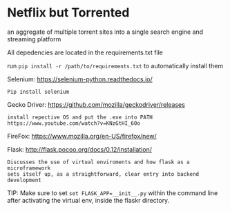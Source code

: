 # Netflix but Torrented
an aggregate of multiple torrent sites into a single search engine and streaming platform

All depedencies are located in the requirements.txt file
	
run `pip install -r /path/to/requirements.txt` to automatically install them

Selenium: https://selenium-python.readthedocs.io/
  
	Pip install selenium

Gecko Driver: <https://github.com/mozilla/geckodriver/releases>
  
	install repective OS and put the .exe into PATH 
	https://www.youtube.com/watch?v=KNzGtHI_60o
	
FireFox: https://www.mozilla.org/en-US/firefox/new/

Flask: http://flask.pocoo.org/docs/0.12/installation/
	
	Discusses the use of virtual enviroments and how flask as a microframework 
	sets itself up, as a straightforward, clear entry into backend development
	
TIP: Make sure to set `set FLASK_APP=__init__.py` within the command line after activating the virtual env, inside the flaskr directory.

